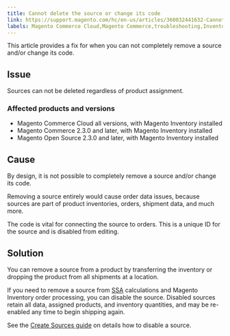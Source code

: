 ```yaml
---
title: Cannot delete the source or change its code
link: https://support.magento.com/hc/en-us/articles/360032441632-Cannot-delete-the-source-or-change-its-code
labels: Magento Commerce Cloud,Magento Commerce,troubleshooting,Inventory,2.3.x,inventory source
---
```


This article provides a fix for when you can not completely remove a source and/or change its code.

 Issue
-----

 Sources can not be deleted regardless of product assignment.

 ### Affected products and versions

 
 * Magento Commerce Cloud all versions, with Magento Inventory installed 
 * Magento Commerce 2.3.0 and later, with Magento Inventory installed 
 * Magento Open Source 2.3.0 and later, with Magento Inventory installed 
 
 Cause
-----

 By design, it is not possible to completely remove a source and/or change its code.

 Removing a source entirely would cause order data issues, because sources are part of product inventories, orders, shipment data, and much more. 

 The code is vital for connecting the source to orders. This is a unique ID for the source and is disabled from editing.

 Solution
--------

 You can remove a source from a product by transferring the inventory or dropping the product from all shipments at a location.

 If you need to remove a source from [SSA](https://devdocs.magento.com/guides/v2.3/inventory/source-selection-algorithms.html) calculations and Magento Inventory order processing, you can disable the source. Disabled sources retain all data, assigned products, and inventory quantities, and may be re-enabled any time to begin shipping again.

 See the [Create Sources guide](https://github.com/magento/inventory/wiki/Create-Sources#disable-sources) on details how to disable a source. 


